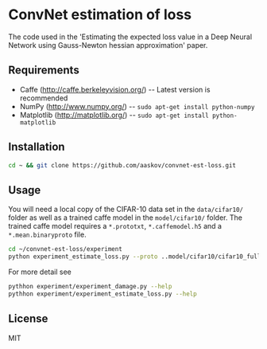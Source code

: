 ConvNet estimation of loss
=============
The code used in the 'Estimating the expected loss value in a Deep Neural Network
using Gauss-Newton hessian approximation' paper.

Requirements
-----
* Caffe (http://caffe.berkeleyvision.org/) -- Latest version is recommended
* NumPy (http://www.numpy.org/) -- `sudo apt-get install python-numpy`
* Matplotlib (http://matplotlib.org/) -- `sudo apt-get install python-matplotlib`

Installation
-----
```bash
cd ~ && git clone https://github.com/aaskov/convnet-est-loss.git
```

Usage
-----
You will need a local copy of the CIFAR-10 data set in the `data/cifar10/` folder as well as a trained caffe model in the `model/cifar10/` folder. The trained caffe model requires a `*.prototxt`, `*.caffemodel.h5` and a `*.mean.binaryproto` file.
```bash
cd ~/convnet-est-loss/experiment
python experiment_estimate_loss.py --proto ..model/cifar10/cifar10_full.prototxt --model ..model/cifar10/cifar10_full_iter_100000.caffemodel.h5 --meanfile ..model/cifar10/mean.binaryproto --data ..data/cifar10/cifar10_train_lmdb/ --layer conv1
```
For more detail see
```bash
pythhon experiment/experiment_damage.py --help
pythhon experiment/experiment_estimate_loss.py --help
```

License
-----
MIT
